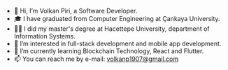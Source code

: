 - 👋 Hi, I’m Volkan Piri, a Software Developer. 
- 🎓 I have graduated from Computer Engineering at Çankaya University.
- 👨‍🎓 I did my master's degree at Hacettepe University, department of Information Systems. 
- 👀 I’m interested in full-stack development and mobile app development.
- 🌱 I’m currently learning Blockchain Technology, React and Flutter.
- 📫 You can reach me by e-mail: volkanp1907@gmail.com

<!-- <a href="mailto:volkanp1907@gmail.com">
<img src="https://cdn.pixabay.com/photo/2016/01/26/17/15/gmail-1162901_960_720.png" style="width: 60px; height: 40px">
</a> -->

